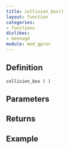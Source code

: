```yaml
---
title: collision_box()
layout: function
categories:
- functions
divlikes:
- bennugd
module: mod_gproc
---
```


## Definition

    collision_box ( )

## Parameters

## Returns

## Example
